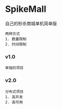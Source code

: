 # SpikeMall
   自己的秒杀商城单机简单版   
    
    两种方式    
    1. 数量限制
    2. 时间限制
### v1.0
    单独的项目

### v2.0
    分布式项目
    1. 高并发
    2. 高可用
     
    


